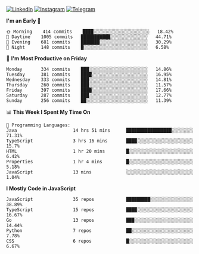 [![Linkedin](https://img.shields.io/badge/-Archie-blue?style=flat-square&labelColor=gray&logo=Linkedin&logoColor=white&link=https://www.linkedin.com/in/archisdi)](https://www.linkedin.com/in/archisdi)
[![Instagram](https://img.shields.io/badge/-@archisdi-orange?style=flat-square&labelColor=gray&logo=Instagram&logoColor=white&link=https://www.instagram.com/archisdi)](https://www.instagram.com/archisdi)
[![Telegram](https://img.shields.io/badge/-aai-informational?style=flat-square&labelColor=gray&logo=telegram&logoColor=white&link=https://t.me/archisdi)](https://t.me/archisdi)

<!--START_SECTION:waka-->
**I'm an Early 🐤** 

```text
🌞 Morning    414 commits    ████░░░░░░░░░░░░░░░░░░░░░   18.42% 
🌆 Daytime    1005 commits   ███████████░░░░░░░░░░░░░░   44.71% 
🌃 Evening    681 commits    ███████░░░░░░░░░░░░░░░░░░   30.29% 
🌙 Night      148 commits    █░░░░░░░░░░░░░░░░░░░░░░░░   6.58%

```
📅 **I'm Most Productive on Friday** 

```text
Monday       334 commits    ███░░░░░░░░░░░░░░░░░░░░░░   14.86% 
Tuesday      381 commits    ████░░░░░░░░░░░░░░░░░░░░░   16.95% 
Wednesday    333 commits    ███░░░░░░░░░░░░░░░░░░░░░░   14.81% 
Thursday     260 commits    ███░░░░░░░░░░░░░░░░░░░░░░   11.57% 
Friday       397 commits    ████░░░░░░░░░░░░░░░░░░░░░   17.66% 
Saturday     287 commits    ███░░░░░░░░░░░░░░░░░░░░░░   12.77% 
Sunday       256 commits    ██░░░░░░░░░░░░░░░░░░░░░░░   11.39%

```


📊 **This Week I Spent My Time On** 

```text
💬 Programming Languages: 
Java                     14 hrs 51 mins      █████████████████░░░░░░░░   71.31% 
TypeScript               3 hrs 16 mins       ████░░░░░░░░░░░░░░░░░░░░░   15.7% 
HTML                     1 hr 20 mins        █░░░░░░░░░░░░░░░░░░░░░░░░   6.42% 
Properties               1 hr 4 mins         █░░░░░░░░░░░░░░░░░░░░░░░░   5.18% 
JavaScript               13 mins             ░░░░░░░░░░░░░░░░░░░░░░░░░   1.04%

```

**I Mostly Code in JavaScript** 

```text
JavaScript               35 repos            █████████░░░░░░░░░░░░░░░░   38.89% 
TypeScript               15 repos            ████░░░░░░░░░░░░░░░░░░░░░   16.67% 
Go                       13 repos            ███░░░░░░░░░░░░░░░░░░░░░░   14.44% 
Python                   7 repos             ██░░░░░░░░░░░░░░░░░░░░░░░   7.78% 
CSS                      6 repos             █░░░░░░░░░░░░░░░░░░░░░░░░   6.67%

```



<!--END_SECTION:waka-->